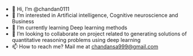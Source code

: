 - 👋 Hi, I’m @chandan0111
- 👀 I’m interested in Artificial intelligence, Cognitive neuroscience  and Business
- 🌱 I’m currently learning Deep learning methods
- 💞️ I’m looking to collaborate on project related to generating solutions of quantitative reasoning problems using deep learning
- 📫 How to reach me? Mail me at chandansa999@gmail.com

<!---
chandan0111/chandan0111 is a ✨ special ✨ repository because its `README.md` (this file) appears on your GitHub profile.
You can click the Preview link to take a look at your changes.
--->

